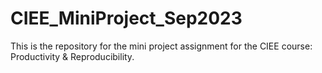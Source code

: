 # CIEE_MiniProject_Sep2023
This is the repository for the mini project assignment for the CIEE course: Productivity &amp; Reproducibility.
